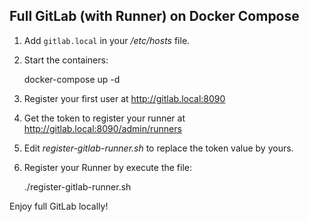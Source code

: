 ## Full GitLab (with Runner) on Docker Compose

1. Add `gitlab.local` in your _/etc/hosts_ file.

2. Start the containers:

	docker-compose up -d

3. Register your first user at http://gitlab.local:8090

4. Get the token to register your runner at http://gitlab.local:8090/admin/runners

5. Edit _register-gitlab-runner.sh_ to replace the token value by yours.

6. Register your Runner by execute the file:

	./register-gitlab-runner.sh

Enjoy full GitLab locally!